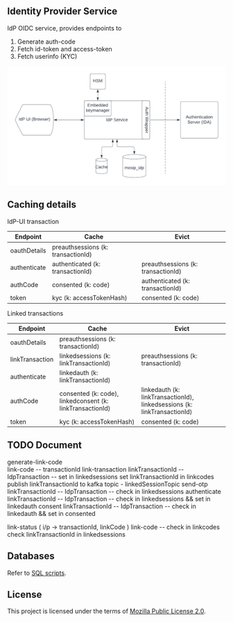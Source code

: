 ## Identity Provider Service

IdP OIDC service, provides endpoints to 
1. Generate auth-code 
2. Fetch id-token and access-token
3. Fetch userinfo (KYC)

![](/docs/IdP-service-basic-flow.png)


## Caching details

IdP-UI transaction

| Endpoint    | Cache                              | Evict                              |
|-------------|------------------------------------|------------------------------------|
| oauthDetails | preauthsessions (k: transactionId) |                                    |
| authenticate | authenticated (k: transactionId)   | preauthsessions (k: transactionId) |
| authCode    | consented (k: code)                | authenticated (k: transactionId)   |
| token       | kyc   (k: accessTokenHash)         | consented  (k: code)           |


Linked transactions

| Endpoint           | Cache                                                     | Evict                              |
|-----------------|-----------------------------------------------------------|------------------------------------|
| oauthDetails    | preauthsessions (k: transactionId)                        |                                    |
| linkTransaction | linkedsessions (k: linkTransactionId)                     | preauthsessions (k: transactionId) |
| authenticate    | linkedauth (k: linkTransactionId)                 |                                    |
| authCode        | consented (k: code), linkedconsent (k: linkTransactionId) | linkedauth (k: linkTransactionId), linkedsessions (k: linkTransactionId)    |
| token           | kyc  (k: accessTokenHash)                                 | consented  (k: code)                    |



## TODO Document

generate-link-code    
    link-code -- transactionId
link-transaction
    linkTransactionId -- IdpTransaction --  set in linkedsessions 
                                            set linkTransactionId in linkcodes 
                                            publish linkTransactionId to kafka topic - linkedSessionTopic
send-otp
    linkTransactionId -- IdpTransaction -- check in linkedsessions
authenticate
    linkTransactionId -- IdpTransaction -- check in linkedsessions && set in linkedauth
consent
    linkTransactionId -- IdpTransaction -- check in linkedauth && set in consented

link-status ( i/p -> transactionId, linkCode )
    link-code -- check in linkcodes
                 check linkTransactionId in linkedsessions
    
    
    
    




## Databases
Refer to [SQL scripts](db_scripts/mosip_idp).

## License
This project is licensed under the terms of [Mozilla Public License 2.0](LICENSE).

